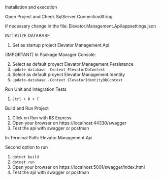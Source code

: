 Installation and execution

Open Project and Check SqlServer ConnectionString

if necessary change in the file: Elevator.Management.Api\appsettings.json

INITIALIZE DATABASE

1. Set as startup project Elevator.Management.Api

(IMPORTANT) In Package Manager Console:

2. Select as default proyect Elevator.Management.Persistence
3. `update-database -Context ElevatorDbContext`
4. Select as default proyect Elevator.Management.Identity
5. `update-database -Context ElevatorIdentityDbContext`

Run Unit and Integration Tests

1. `Ctrl + R + T`

Build and Run Project

1. Click on Run with IIS Express
2. Open your browser on https://localhost:44330/swagger
3. Test the api with swagger or postman

In Terminal Path: Elevator.Management.Api

Second option to run

1. `dotnet build`
2. `dotnet run`
3. Open your browser on https://localhost:5001/swagger/index.html
4. Test the api with swagger or postman
